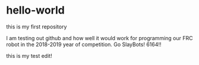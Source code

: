 # hello-world
this is my first repository

I am testing out github and how well it would work for programming our FRC robot
in the 2018-2019 year of competition.
Go SlayBots! 6164!!

this is my test edit!
